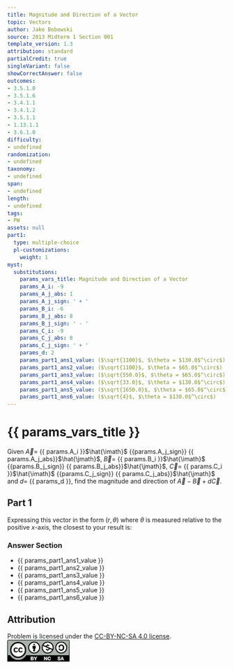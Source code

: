 ```yaml
---
title: Magnitude and Direction of a Vector
topic: Vectors
author: Jake Bobowski
source: 2013 Midterm 1 Section 001
template_version: 1.3
attribution: standard
partialCredit: true
singleVariant: false
showCorrectAnswer: false
outcomes:
- 3.5.1.0
- 3.5.1.6
- 3.4.1.1
- 3.4.1.2
- 3.5.1.1
- 1.13.1.1
- 3.6.1.0
difficulty:
- undefined
randomization:
- undefined
taxonomy:
- undefined
span:
- undefined
length:
- undefined
tags:
- PW
assets: null
part1:
  type: multiple-choice
  pl-customizations:
    weight: 1
myst:
  substitutions:
    params_vars_title: Magnitude and Direction of a Vector
    params_A_i: -9
    params_A_j_abs: 1
    params_A_j_sign: ' + '
    params_B_i: -6
    params_B_j_abs: 8
    params_B_j_sign: ' - '
    params_C_i: -9
    params_C_j_abs: 8
    params_C_j_sign: ' + '
    params_d: 2
    params_part1_ans1_value: ($\sqrt{1100}$, $\theta = $130.0$^\circ$)
    params_part1_ans2_value: ($\sqrt{1100}$, $\theta = $65.0$^\circ$)
    params_part1_ans3_value: ($\sqrt{550.0}$, $\theta = $65.0$^\circ$)
    params_part1_ans4_value: ($\sqrt{33.0}$, $\theta = $130.0$^\circ$)
    params_part1_ans5_value: ($\sqrt{1650.0}$, $\theta = $65.0$^\circ$)
    params_part1_ans6_value: ($\sqrt{4}$, $\theta = $130.0$^\circ$)
---
```

# {{ params_vars_title }}
Given $\vec{A} =$ {{ params.A_i }}$\hat{\imath}$ {{params.A_j_sign}} {{ params.A_j_abs}}$\hat{\jmath}$, $\vec{B} =$ {{ params.B_i }}$\hat{\imath}$ {{params.B_j_sign}} {{ params.B_j_abs}}$\hat{\jmath}$, $\vec{C} =$ {{ params.C_i }}$\hat{\imath}$ {{params.C_j_sign}} {{ params.C_j_abs}}$\hat{\jmath}$ and $d=$ {{ params_d }}, find the magnitude and direction of $\vec{A}-\vec{B}+d\vec{C}$.

## Part 1

Expressing this vector in the form $(r,\theta)$ where $\theta$ is measured relative to the positive $x$-axis, the closest to your result is:

### Answer Section

- {{ params_part1_ans1_value }}
- {{ params_part1_ans2_value }}
- {{ params_part1_ans3_value }}
- {{ params_part1_ans4_value }}
- {{ params_part1_ans5_value }}
- {{ params_part1_ans6_value }}

## Attribution

Problem is licensed under the [CC-BY-NC-SA 4.0 license](https://creativecommons.org/licenses/by-nc-sa/4.0/).<br> ![The Creative Commons 4.0 license requiring attribution-BY, non-commercial-NC, and share-alike-SA license.](https://raw.githubusercontent.com/firasm/bits/master/by-nc-sa.png)